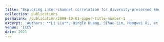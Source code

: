 ```yaml
---
title: "Exploring inter-channel correlation for diversity-preserved knowledge distillation"
collection: publications
permalink: /publication/2009-10-01-paper-title-number-1
excerpt: 'Authors: **Li Liu**, Qingle Huang, Sihao Lin, Hongwei Xi, et al'
venue: 'ICCV'
date: 2021
---
```


